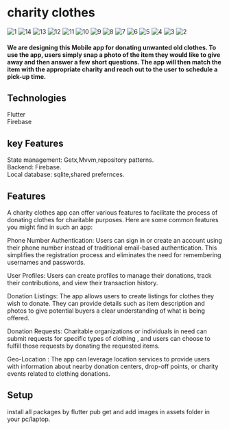 

# charity clothes
![1](https://github.com/taherelzoghby/charity-clothes/assets/77517566/ef4d21ac-be83-4537-a40d-3be7c94dff74)
![14](https://github.com/taherelzoghby/charity-clothes/assets/77517566/194739cb-1f88-4607-9272-f1e899ca7546)
![13](https://github.com/taherelzoghby/charity-clothes/assets/77517566/550b83bf-a944-453e-b058-595570cee5f9)
![12](https://github.com/taherelzoghby/charity-clothes/assets/77517566/529659ef-1dc8-4ef5-aef4-8c22dd90635c)
![11](https://github.com/taherelzoghby/charity-clothes/assets/77517566/b0bcfe3c-4297-47c4-8f15-c65c502ca1fd)
![10](https://github.com/taherelzoghby/charity-clothes/assets/77517566/449e5c5b-97d2-4279-af51-fb546048ae53)
![9](https://github.com/taherelzoghby/charity-clothes/assets/77517566/f89338a1-c4bb-4909-95ef-1f9f99cc7c09)
![8](https://github.com/taherelzoghby/charity-clothes/assets/77517566/f10157e9-03ef-4775-b143-1e91809abf27)
![7](https://github.com/taherelzoghby/charity-clothes/assets/77517566/9a797b89-a5f4-4f23-b979-a4729fac47ca)
![6](https://github.com/taherelzoghby/charity-clothes/assets/77517566/296202e1-3eac-42f9-a473-b23144972163)
![5](https://github.com/taherelzoghby/charity-clothes/assets/77517566/861ac814-8129-477b-b852-4c2e28a13f32)
![4](https://github.com/taherelzoghby/charity-clothes/assets/77517566/e0862704-cc59-4b60-a06c-3b51ab08252b)
![3](https://github.com/taherelzoghby/charity-clothes/assets/77517566/db18e790-0b1e-4a81-bad6-6a6dd30c47f3)
![2](https://github.com/taherelzoghby/charity-clothes/assets/77517566/b836c5a3-280a-4c23-be0d-4f3c8ccbf065)



#### We are designing this Mobile app for donating unwanted old clothes. To use the app, users simply snap a photo of the item they would like to give away and then answer a few short questions. The app will then match the item with the appropriate charity and reach out to the user to schedule a pick-up time.

## Technologies
Flutter<br>
Firebase<br>
## key Features
State management: Getx,Mvvm,repository patterns.<br>
Backend: Firebase.<br>
Local database: sqlite,shared prefernces.<br> 

## Features
A charity clothes app can offer various features to facilitate the process of donating clothes for charitable purposes. Here are some common features you might find in such an app:

Phone Number Authentication: Users can sign in or create an account using their phone number instead of traditional email-based authentication. This simplifies the registration process and eliminates the need for remembering usernames and passwords.

User Profiles: Users can create profiles to manage their donations, track their contributions, and view their transaction history.

Donation Listings: The app allows users to create listings for clothes they wish to donate. They can provide details such as item description and photos to give potential buyers a clear understanding of what is being offered.

Donation Requests: Charitable organizations or individuals in need can submit requests for specific types of clothing , and users can choose to fulfill those requests by donating the requested items.

Geo-Location : The app can leverage location services to provide users with information about nearby donation centers, drop-off points, or charity events related to clothing donations.

## Setup
install all packages by flutter pub get and add images in assets folder in your pc/laptop.
